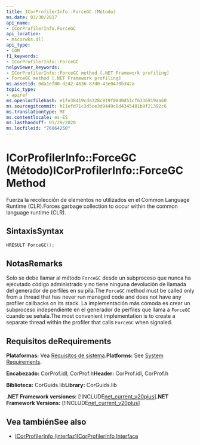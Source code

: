 ```yaml
---
title: ICorProfilerInfo::ForceGC (Método)
ms.date: 03/30/2017
api_name:
- ICorProfilerInfo.ForceGC
api_location:
- mscorwks.dll
api_type:
- COM
f1_keywords:
- ICorProfilerInfo::ForceGC
helpviewer_keywords:
- ICorProfilerInfo::ForceGC method [.NET Framework profiling]
- ForceGC method [.NET Framework profiling]
ms.assetid: 0da1ef80-d242-4636-87d0-43e0470b342a
topic_type:
- apiref
ms.openlocfilehash: e1fe38419cda328c919f0840d51cf6336919aa60
ms.sourcegitcommit: b11efd71c3d5ce3d9449c8d4345481b9f21392c6
ms.translationtype: MT
ms.contentlocale: es-ES
ms.lasthandoff: 01/29/2020
ms.locfileid: "76864250"
---
```

# <a name="icorprofilerinfoforcegc-method"></a><span data-ttu-id="b2dc9-102">ICorProfilerInfo::ForceGC (Método)</span><span class="sxs-lookup"><span data-stu-id="b2dc9-102">ICorProfilerInfo::ForceGC Method</span></span>
<span data-ttu-id="b2dc9-103">Fuerza la recolección de elementos no utilizados en el Common Language Runtime (CLR).</span><span class="sxs-lookup"><span data-stu-id="b2dc9-103">Forces garbage collection to occur within the common language runtime (CLR).</span></span>  
  
## <a name="syntax"></a><span data-ttu-id="b2dc9-104">Sintaxis</span><span class="sxs-lookup"><span data-stu-id="b2dc9-104">Syntax</span></span>  
  
```cpp  
HRESULT ForceGC();  
```  
  
## <a name="remarks"></a><span data-ttu-id="b2dc9-105">Notas</span><span class="sxs-lookup"><span data-stu-id="b2dc9-105">Remarks</span></span>  
 <span data-ttu-id="b2dc9-106">Solo se debe llamar al método `ForceGC` desde un subproceso que nunca ha ejecutado código administrado y no tiene ninguna devolución de llamada del generador de perfiles en su pila.</span><span class="sxs-lookup"><span data-stu-id="b2dc9-106">The `ForceGC` method must be called only from a thread that has never run managed code and does not have any profiler callbacks on its stack.</span></span> <span data-ttu-id="b2dc9-107">La implementación más cómoda es crear un subproceso independiente en el generador de perfiles que llama a `ForceGC` cuando se señala.</span><span class="sxs-lookup"><span data-stu-id="b2dc9-107">The most convenient implementation is to create a separate thread within the profiler that calls `ForceGC` when signaled.</span></span>  
  
## <a name="requirements"></a><span data-ttu-id="b2dc9-108">Requisitos de</span><span class="sxs-lookup"><span data-stu-id="b2dc9-108">Requirements</span></span>  
 <span data-ttu-id="b2dc9-109">**Plataformas:** Vea [Requisitos de sistema](../../../../docs/framework/get-started/system-requirements.md).</span><span class="sxs-lookup"><span data-stu-id="b2dc9-109">**Platforms:** See [System Requirements](../../../../docs/framework/get-started/system-requirements.md).</span></span>  
  
 <span data-ttu-id="b2dc9-110">**Encabezado:** CorProf.idl, CorProf.h</span><span class="sxs-lookup"><span data-stu-id="b2dc9-110">**Header:** CorProf.idl, CorProf.h</span></span>  
  
 <span data-ttu-id="b2dc9-111">**Biblioteca:** CorGuids.lib</span><span class="sxs-lookup"><span data-stu-id="b2dc9-111">**Library:** CorGuids.lib</span></span>  
  
 <span data-ttu-id="b2dc9-112">**.NET Framework versiones:** [!INCLUDE[net_current_v20plus](../../../../includes/net-current-v20plus-md.md)]</span><span class="sxs-lookup"><span data-stu-id="b2dc9-112">**.NET Framework Versions:** [!INCLUDE[net_current_v20plus](../../../../includes/net-current-v20plus-md.md)]</span></span>  
  
## <a name="see-also"></a><span data-ttu-id="b2dc9-113">Vea también</span><span class="sxs-lookup"><span data-stu-id="b2dc9-113">See also</span></span>

- [<span data-ttu-id="b2dc9-114">ICorProfilerInfo (interfaz)</span><span class="sxs-lookup"><span data-stu-id="b2dc9-114">ICorProfilerInfo Interface</span></span>](icorprofilerinfo-interface.md)
